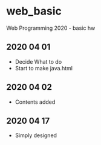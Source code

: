 # web_basic
Web Programming 2020 - basic hw

## 2020 04 01 
- Decide What to do
- Start to make java.html

## 2020 04 02
- Contents added

## 2020 04 17
- Simply designed